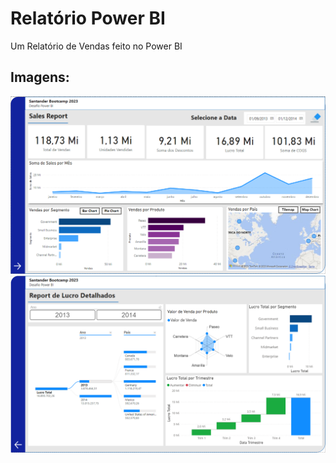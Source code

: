 # Relatório Power BI

Um Relatório de Vendas feito no Power BI


## Imagens:    


![Imagem1 demonstrando o resultado](Itens/Pagina1.png)
![Imagem2 demonstrando o resultado](Itens/Pagina2.png)
